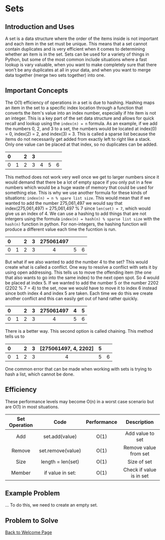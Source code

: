 # Sets

## Introduction and Uses

A set is a data structure where the order of the items inside is not important and each item in the set must be unique. This means that a set cannot contain duplicates and is very efficient when it comes to determining whether an item is in the set. Sets can be used for a variety of things in Python, but some of the most common include situations where a fast lookup is vary valuable, when you want to make completely sure that there won't be any duplicates at all in your data, and when you want to merge data together (merge two sets together) into one.

## Important Concepts

The O(1) efficiency of operations in a set is due to hashing. Hashing maps an item in the set to a specific index location through a function that converts the item's value into an index number, especially if hte item is not an integer. This is a key part of the set data structure and allows for quick recall and lookup using the `index(n) = n` formula. As an example, if we add the numbers 0, 2, and 3 to a set, the numbers would be located at index(0) = 0, index(2) = 2, and index(3) = 3. This is called a sparse list because the items do not necessarily get added from exactly left to right like a stack. Only one value can be placed at that index, so no duplicates can be added.

| 0 |   | 2  | 3  |   |  |  |
| :------: | :------: | :------: | :------: | :------: | :------: |  :------: |
| 0 | 1 | 2 | 3 | 4 | 5 | 6 |

This method does not work very well once we get to larger numbers since it would demand that there be a lot of empty space if you only put in a few numbers which would be a huge waste of memory that could be used for something else. This is why we use another formula for these kinds of situations: `index(n) = n % spare list size`. This would mean that if we wanted to add the number 275,061,497 we would say that index(275,061,497) = 275,061,497 % 7 since `len(set) = 7`, which would give us an index of 4. We can use a hashing to add things that are not intergers using the formula `index(n) = hash(n) % sparse list size` with the `hash(n)` function in python. For non-integers, the hashing function will produce a different value each time the fucntion is run. 

| 0 |   | 2  | 3  | 275061497  |  |  |
| :------: | :------: | :------: | :------: | :------: |  :------: |  :------: |
| 0 | 1 | 2 | 3 | 4 | 5 | 6 |

But what if we also wanted to add the number 4 to the set? This would create what is called a conflict. One way to resolve a conflict with sets it by using open addressing. This tells us to move the offending item (the one that also wants to go into the same index) to the next open spot. So 4 would be placed at index 5. If we wanted to add the number 5 or the number 2202 (2202 % 7 = 4) to the set, now we would have to move it to index 6 instead since both index 4 and index 5 are taken. Each time we do this we create another conflict and this can easily get out of hand rather quickly.  

| 0 |   | 2  | 3  | 275061497  | 4 | 5 |
| :------: | :------: | :------: | :------: | :------: |  :------: |  :------: |
| 0 | 1 | 2 | 3 | 4 | 5 | 6 |

There is a better way. This second option is called chaining. This method tells us to 

| 0 |   | 2  | 3  | [275061497, 4, 2202]  | 5 |  |
| :------: | :------: | :------: | :------: | :------: |  :------: |  :------: |
| 0 | 1 | 2 | 3 | 4 | 5 | 6 |

One common error that can be made when working with sets is trying to hash a list, which cannot be done. 

## Efficiency

These performance levels may become O(n) in a worst case scenario but are O(1) in most situations. 

| Set Operation | Code | Performance | Description |
| :---: | :---: | :---: | :---: |
| Add | set.add(value) | O(1) | Add value to set |
| Remove | set.remove(value) | O(1) | Remove value from set |
| Size | length = len(set) | O(1) | Size of set |
| Member | if value in set: | O(1) | Check if value is in set | 

## Example Problem

... To do this, we need to create an empty set.

## Problem to Solve


[Back to Welcome Page](https://github.com/katereclark/data_structures_tutorial/blob/main/0-welcome.md)
